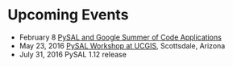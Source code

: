 Upcoming Events
===============

* February 8  [PySAL and Google Summer of Code Applications](https://github.com/pysal/pysal/wiki/Google-Summer-of-Code-2016)
* May 23, 2016 [PySAL Workshop at UCGIS](http://ucgis.org/event-group/ucgis-2016-symposium), Scottsdale, Arizona
* July 31, 2016 PySAL 1.12 release

